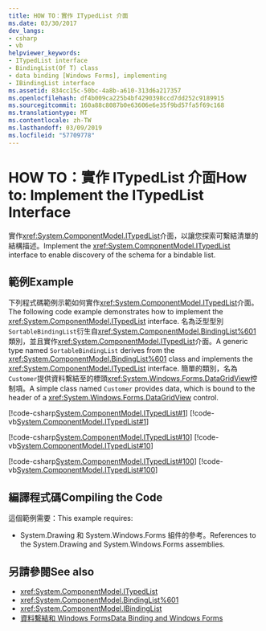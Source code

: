 ```yaml
---
title: HOW TO：實作 ITypedList 介面
ms.date: 03/30/2017
dev_langs:
- csharp
- vb
helpviewer_keywords:
- ITypedList interface
- BindingList(Of T) class
- data binding [Windows Forms], implementing
- IBindingList interface
ms.assetid: 834cc15c-50bc-4a8b-a610-313d6a217357
ms.openlocfilehash: df4b009ca225b4bf4290398ccd7dd252c9189915
ms.sourcegitcommit: 160a88c8087b0e63606e6e35f9bd57fa5f69c168
ms.translationtype: MT
ms.contentlocale: zh-TW
ms.lasthandoff: 03/09/2019
ms.locfileid: "57709778"
---
```

# <a name="how-to-implement-the-itypedlist-interface"></a><span data-ttu-id="8b25a-102">HOW TO：實作 ITypedList 介面</span><span class="sxs-lookup"><span data-stu-id="8b25a-102">How to: Implement the ITypedList Interface</span></span>
<span data-ttu-id="8b25a-103">實作<xref:System.ComponentModel.ITypedList>介面，以讓您探索可繫結清單的結構描述。</span><span class="sxs-lookup"><span data-stu-id="8b25a-103">Implement the <xref:System.ComponentModel.ITypedList> interface to enable discovery of the schema for a bindable list.</span></span>  
  
## <a name="example"></a><span data-ttu-id="8b25a-104">範例</span><span class="sxs-lookup"><span data-stu-id="8b25a-104">Example</span></span>  
 <span data-ttu-id="8b25a-105">下列程式碼範例示範如何實作<xref:System.ComponentModel.ITypedList>介面。</span><span class="sxs-lookup"><span data-stu-id="8b25a-105">The following code example demonstrates how to implement the <xref:System.ComponentModel.ITypedList> interface.</span></span> <span data-ttu-id="8b25a-106">名為泛型型別`SortableBindingList`衍生自<xref:System.ComponentModel.BindingList%601>類別，並且實作<xref:System.ComponentModel.ITypedList>介面。</span><span class="sxs-lookup"><span data-stu-id="8b25a-106">A generic type named `SortableBindingList` derives from the <xref:System.ComponentModel.BindingList%601> class and implements the <xref:System.ComponentModel.ITypedList> interface.</span></span> <span data-ttu-id="8b25a-107">簡單的類別，名為`Customer`提供資料繫結至的標頭<xref:System.Windows.Forms.DataGridView>控制項。</span><span class="sxs-lookup"><span data-stu-id="8b25a-107">A simple class named `Customer` provides data, which is bound to the header of a <xref:System.Windows.Forms.DataGridView> control.</span></span>  
  
 [!code-csharp[System.ComponentModel.ITypedList#1](~/samples/snippets/csharp/VS_Snippets_Winforms/System.ComponentModel.ITypedList/CS/SortableBindingList.cs#1)]
 [!code-vb[System.ComponentModel.ITypedList#1](~/samples/snippets/visualbasic/VS_Snippets_Winforms/System.ComponentModel.ITypedList/VB/SortableBindingList.vb#1)]  
  
 [!code-csharp[System.ComponentModel.ITypedList#10](~/samples/snippets/csharp/VS_Snippets_Winforms/System.ComponentModel.ITypedList/CS/Customer.cs#10)]
 [!code-vb[System.ComponentModel.ITypedList#10](~/samples/snippets/visualbasic/VS_Snippets_Winforms/System.ComponentModel.ITypedList/VB/Customer.vb#10)]  
  
 [!code-csharp[System.ComponentModel.ITypedList#100](~/samples/snippets/csharp/VS_Snippets_Winforms/System.ComponentModel.ITypedList/CS/Form1.cs#100)]
 [!code-vb[System.ComponentModel.ITypedList#100](~/samples/snippets/visualbasic/VS_Snippets_Winforms/System.ComponentModel.ITypedList/VB/Form1.vb#100)]  
  
## <a name="compiling-the-code"></a><span data-ttu-id="8b25a-108">編譯程式碼</span><span class="sxs-lookup"><span data-stu-id="8b25a-108">Compiling the Code</span></span>  
 <span data-ttu-id="8b25a-109">這個範例需要：</span><span class="sxs-lookup"><span data-stu-id="8b25a-109">This example requires:</span></span>  
  
-   <span data-ttu-id="8b25a-110">System.Drawing 和 System.Windows.Forms 組件的參考。</span><span class="sxs-lookup"><span data-stu-id="8b25a-110">References to the System.Drawing and System.Windows.Forms assemblies.</span></span>  
  
## <a name="see-also"></a><span data-ttu-id="8b25a-111">另請參閱</span><span class="sxs-lookup"><span data-stu-id="8b25a-111">See also</span></span>
- <xref:System.ComponentModel.ITypedList>
- <xref:System.ComponentModel.BindingList%601>
- <xref:System.ComponentModel.IBindingList>
- [<span data-ttu-id="8b25a-112">資料繫結和 Windows Forms</span><span class="sxs-lookup"><span data-stu-id="8b25a-112">Data Binding and Windows Forms</span></span>](data-binding-and-windows-forms.md)
